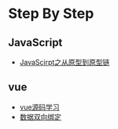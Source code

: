 # Step By Step

## JavaScript
- [JavaScirpt之从原型到原型链](https://github.com/zzyundragon/Blog/issues/1)

## vue
- [vue源码学习](/vue-201906/vue.md)
- [数据双向绑定](/vue-201906/数据双向绑定.md)